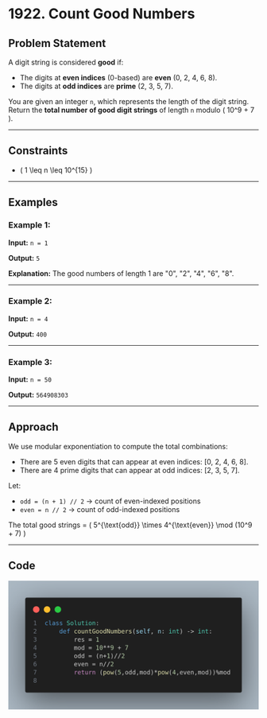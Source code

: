 # 1922. Count Good Numbers

## Problem Statement 

A digit string is considered **good** if:

- The digits at **even indices** (0-based) are **even** (0, 2, 4, 6, 8).
- The digits at **odd indices** are **prime** (2, 3, 5, 7).

You are given an integer `n`, which represents the length of the digit string. Return the **total number of good digit strings** of length `n` modulo \( 10^9 + 7 \).

---

## Constraints

- \( 1 \leq n \leq 10^{15} \)

---

## Examples

### Example 1:
**Input:** `n = 1`

**Output:** `5`

**Explanation:** The good numbers of length 1 are "0", "2", "4", "6", "8".

---

### Example 2:
**Input:** `n = 4`

**Output:** `400`

---

### Example 3:
**Input:** `n = 50`

**Output:** `564908303`

---

## Approach

We use modular exponentiation to compute the total combinations:

- There are 5 even digits that can appear at even indices: [0, 2, 4, 6, 8].
- There are 4 prime digits that can appear at odd indices: [2, 3, 5, 7].

Let:
- `odd = (n + 1) // 2` → count of even-indexed positions
- `even = n // 2` → count of odd-indexed positions

The total good strings = \( 5^{\text{odd}} \times 4^{\text{even}} \mod (10^9 + 7) \)

---

## Code

![Python Solution](image.png)

